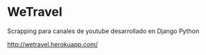 WeTravel
========

Scrapping para canales de youtube desarrollado en Django Python

http://wetravel.herokuapp.com/

